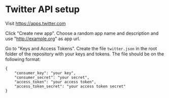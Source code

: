 # Twitter API setup

Visit https://apps.twitter.com

Click "Create new app". Choose a random app name and description and use
"http://example.org" as app url.

Go to "Keys and Access Tokens". Create the file `twitter.json` in the root folder of the repository with your
keys and tokens. The file should be on the following format:

```
{
    "consumer_key": "your key",
    "consumer_secret": "your secret",
    "access_token": "your access token",
    "access_token_secret": "your access token secret"
}
```

